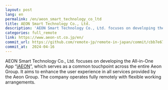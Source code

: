 ```yaml
---
layout: post
lang: en
permalink: /en/aeon_smart_technology_co_ltd
title: AEON Smart Technology Co., Ltd.
description: 'AEON Smart Technology Co., Ltd. focuses on developing the All-in-One App “iAEON”, which serves as a common touchpoint across the entire Aeon Group. It aims to enhance the user experience in all services provided by the Aeon Group. The company operates fully remotely with flexible working arrangements.'
categories: full_remote
link: https://www.aeon-st.co.jp/en/
commit_url: https://github.com/remote-jp/remote-in-japan/commit/cbb7e67009f3e52d9f787f067cfbe3711fa40d66
commit_at:  2024-04-16
---
```


<p>AEON Smart Technology Co., Ltd. focuses on developing the All-in-One App “<a href="https://www.aeon.com/aeonapp/">iAEON</a>”, which serves as a common touchpoint across the entire Aeon Group. It aims to enhance the user experience in all services provided by the Aeon Group. The company operates fully remotely with flexible working arrangements.</p>
